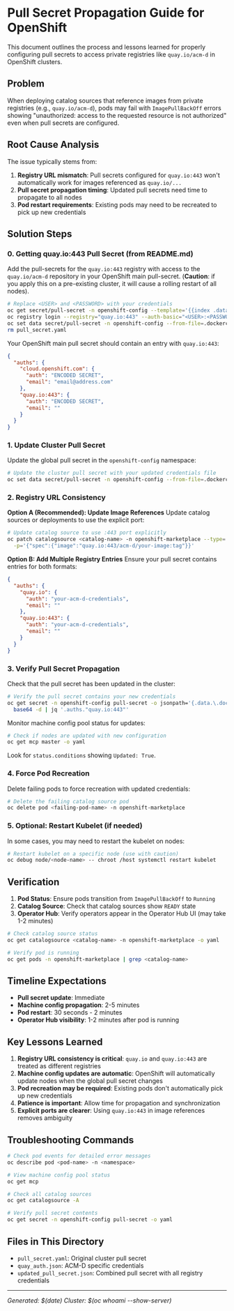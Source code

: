 # Pull Secret Propagation Guide for OpenShift

This document outlines the process and lessons learned for properly configuring pull secrets to access private registries like `quay.io/acm-d` in OpenShift clusters.

## Problem

When deploying catalog sources that reference images from private registries (e.g., `quay.io/acm-d`), pods may fail with `ImagePullBackOff` errors showing "unauthorized: access to the requested resource is not authorized" even when pull secrets are configured.

## Root Cause Analysis

The issue typically stems from:
1. **Registry URL mismatch**: Pull secrets configured for `quay.io:443` won't automatically work for images referenced as `quay.io/...`
2. **Pull secret propagation timing**: Updated pull secrets need time to propagate to all nodes
3. **Pod restart requirements**: Existing pods may need to be recreated to pick up new credentials

## Solution Steps

### 0. Getting quay.io:443 Pull Secret (from README.md)

Add the pull-secrets for the `quay.io:443` registry with access to the `quay.io/acm-d` repository in your OpenShift main pull-secret. (**Caution**: if you apply this on a pre-existing cluster, it will cause a rolling restart of all nodes).

```bash
# Replace <USER> and <PASSWORD> with your credentials
oc get secret/pull-secret -n openshift-config --template='{{index .data ".dockerconfigjson" | base64decode}}' >pull_secret.yaml
oc registry login --registry="quay.io:443" --auth-basic="<USER>:<PASSWORD>" --to=pull_secret.yaml
oc set data secret/pull-secret -n openshift-config --from-file=.dockerconfigjson=pull_secret.yaml
rm pull_secret.yaml
```

Your OpenShift main pull secret should contain an entry with `quay.io:443`:
```json
{
  "auths": {
    "cloud.openshift.com": {
      "auth": "ENCODED SECRET",
      "email": "email@address.com"
    },
    "quay.io:443": {
      "auth": "ENCODED SECRET",
      "email": ""
    }
  }
}
```

### 1. Update Cluster Pull Secret

Update the global pull secret in the `openshift-config` namespace:

```bash
# Update the cluster pull secret with your updated credentials file
oc set data secret/pull-secret -n openshift-config --from-file=.dockerconfigjson=updated_pull_secret.json
```

### 2. Registry URL Consistency

**Option A (Recommended): Update Image References**
Update catalog sources or deployments to use the explicit port:

```bash
# Update catalog source to use :443 port explicitly
oc patch catalogsource <catalog-name> -n openshift-marketplace --type='merge' \
  -p='{"spec":{"image":"quay.io:443/acm-d/your-image:tag"}}'
```

**Option B: Add Multiple Registry Entries**
Ensure your pull secret contains entries for both formats:

```json
{
  "auths": {
    "quay.io": {
      "auth": "your-acm-d-credentials",
      "email": ""
    },
    "quay.io:443": {
      "auth": "your-acm-d-credentials", 
      "email": ""
    }
  }
}
```

### 3. Verify Pull Secret Propagation

Check that the pull secret has been updated in the cluster:

```bash
# Verify the pull secret contains your new credentials
oc get secret -n openshift-config pull-secret -o jsonpath='{.data.\.dockerconfigjson}' | \
  base64 -d | jq '.auths."quay.io:443"'
```

Monitor machine config pool status for updates:

```bash
# Check if nodes are updated with new configuration
oc get mcp master -o yaml
```

Look for `status.conditions` showing `Updated: True`.

### 4. Force Pod Recreation

Delete failing pods to force recreation with updated credentials:

```bash
# Delete the failing catalog source pod
oc delete pod <failing-pod-name> -n openshift-marketplace
```

### 5. Optional: Restart Kubelet (if needed)

In some cases, you may need to restart the kubelet on nodes:

```bash
# Restart kubelet on a specific node (use with caution)
oc debug node/<node-name> -- chroot /host systemctl restart kubelet
```

## Verification

1. **Pod Status**: Ensure pods transition from `ImagePullBackOff` to `Running`
2. **Catalog Source**: Check that catalog sources show `READY` state
3. **Operator Hub**: Verify operators appear in the Operator Hub UI (may take 1-2 minutes)

```bash
# Check catalog source status
oc get catalogsource <catalog-name> -n openshift-marketplace -o yaml

# Verify pod is running
oc get pods -n openshift-marketplace | grep <catalog-name>
```

## Timeline Expectations

- **Pull secret update**: Immediate
- **Machine config propagation**: 2-5 minutes
- **Pod restart**: 30 seconds - 2 minutes
- **Operator Hub visibility**: 1-2 minutes after pod is running

## Key Lessons Learned

1. **Registry URL consistency is critical**: `quay.io` and `quay.io:443` are treated as different registries
2. **Machine config updates are automatic**: OpenShift will automatically update nodes when the global pull secret changes
3. **Pod recreation may be required**: Existing pods don't automatically pick up new credentials
4. **Patience is important**: Allow time for propagation and synchronization
5. **Explicit ports are clearer**: Using `quay.io:443` in image references removes ambiguity

## Troubleshooting Commands

```bash
# Check pod events for detailed error messages
oc describe pod <pod-name> -n <namespace>

# View machine config pool status
oc get mcp

# Check all catalog sources
oc get catalogsource -A

# Verify pull secret contents
oc get secret -n openshift-config pull-secret -o yaml
```

## Files in This Directory

- `pull_secret.yaml`: Original cluster pull secret
- `quay_auth.json`: ACM-D specific credentials
- `updated_pull_secret.json`: Combined pull secret with all registry credentials

---

*Generated: $(date)*
*Cluster: $(oc whoami --show-server)*
